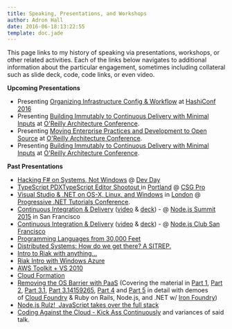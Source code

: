 ```yaml
---
title: Speaking, Presentations, and Workshops
author: Adron Hall
date: 2016-06-18:13:22:55
template: doc.jade
---
```

This page links to my history of speaking via presentations, workshops, or other related activities. Each of the links below navigates to additional information about the particular engagement, sometimes including collateral such as slide deck, code, code links, or even video.

**Upcoming Presentations**

* Presenting [Organizing Infrastructure Config & Workflow](/talks/Organizing-Infrastructure-Config-and-Workflow/) at [HashiConf 2016](https://www.hashiconf.com/)
* Presenting [Building Immutably to Continuous Delivery with Minimal Inputs](/talks/Building-Immutably-Continuous-Delivery-Minimal-Inputs-London) at [O'Reilly Architecture Conference](http://conferences.oreilly.com/software-architecture/engineering-business-eu).
* Presenting [Moving Enterprise Practices and Development to Open Source](/talks/Moving-Enterprise-Practices-and-Development-to-Open-Source) at [O'Reilly Architecture Conference](http://conferences.oreilly.com/software-architecture/engineering-business-eu).
* Presenting [Building Immutably to Continuous Delivery with Minimal Inputs](/talks/Building-Immutably-Continuous-Delivery-Minimal-Inputs-San-Francisco/) at [O'Reilly Architecture Conference](http://conferences.oreilly.com/software-architecture/engineering-business-ca).

**Past Presentations**

* [Hacking F# on Systems, Not Windows](/talks/Hacking-Fsharp-Systems-Not-Windows) @ </a><a href="http://devday.pl/" target="_blank">Dev Day</a>
* <a href="http://compositecode.wordpress.com/2015/07/26/typescript-up-in-my-webstorm-typescript-editor-shootout-typescriptpdxcopy/">TypeScript PDXTypeScript Editor Shootout </a>in <a href="https://www.google.com/maps/place/Portland,+OR/@45.5424364,-122.654422,11z/data=!3m1!4b1!4m2!3m1!1s0x54950b0b7da97427:0x1c36b9e6f6d18591" target="_blank">Portland</a> @ <a href="http://www.csgpro.com/" target="_blank">CSG Pro</a>
* <a href="http://compositecode.wordpress.com/speaking-presentations-workshops/visual-studio-net-on-os-x-linux-and-windows/">Visual Studio &amp; .NET on OS-X, Linux, and Windows</a> in <a href="https://www.google.com/maps/place/London,+UK/@51.5286416,-0.1015987,11z/data=!3m1!4b1!4m2!3m1!1s0x47d8a00baf21de75:0x52963a5addd52a99" target="_blank">London</a> @ <a href="https://skillsmatter.com/conferences/6859-progressive-dotnet-2015" target="_blank">Progressive .NET Tutorials Conference</a>.
* <a href="http://compositecode.wordpress.com/speaking-presentations-workshops/integrating-deployment-continuously/" target="_blank">Continuous Integration &amp; Delivery</a> (<a href="http://nodesummit.com/media/day-zero-node-js-continuous-integration-to-delivery/" target="_blank">video</a> &amp; <a href="https://speakerdeck.com/adron/integration-and-delivery-continuously" target="_blank">deck</a>) - @ <a href="http://nodesummit.com/" target="_blank">Node.js Summit 2015</a> in San Francisco
* <a href="http://compositecode.wordpress.com/speaking-presentations-workshops/integrating-deployment-continuously/" target="_blank">Continuous Integration &amp; Delivery</a> (<a href="https://vimeo.com/119367013" target="_blank">video</a> &amp; <a href="https://speakerdeck.com/adron/integration-and-delivery-continuously" target="_blank">deck</a>) - @ <a href="http://www.meetup.com/Node-js-Serverside-Javascripters-Club-SF/" target="_blank">Node.js Club San Francisco</a>
* <a href="http://compositecode.wordpress.com/coding-community/speaking-presentations-workshops/programming-languages-from-30000-feet/" target="_blank">Programming Languages from 30,000 Feet</a>
* <a href="http://compositecode.wordpress.com/coding-community/speaking-presentations-workshops/sitrep/">Distributed Systems: How do we get there? A SITREP.</a>
* <a href="http://compositecode.wordpress.com/coding-community/speaking-presentations-workshops/riak-intro-with-anything-ya-want/">Intro to Riak with anything...</a>
* <a href="http://compositecode.wordpress.com/coding-community/speaking-presentations-workshops/riak-windows-azure/">Riak Intro with Windows Azure</a>
* <a href="http://compositecode.wordpress.com/2011/10/25/aws-toolkit-vs-2010-awesome/">AWS Toolkit + VS 2010</a>
* <a href="http://compositecode.wordpress.com/coding-community/cloud-formation/">Cloud Formation</a>
* <a href="http://compositecode.wordpress.com/coding-community/speaking-presentations-workshops/removing-the-operating-system-barrier-with-platform-as-a-service/">Removing the OS Barrier with PaaS</a> (Covering the material in <a href="http://blog.newrelic.com/2012/01/11/removing-the-operating-system-barrier-with-platform-as-a-service-paas-a-guest-post-from-adron-hall/" target="_blank">Part 1</a>, <a href="http://blog.newrelic.com/2012/01/26/removing-the-operating-system-barrier-with-platform-as-a-service-paas-part-2-a-guest-post-from-adron-hall/" target="_blank">Part 2</a>, <a href="http://blog.newrelic.com/2012/02/08/noops-appops-devops-more-removing-the-os-barrier-with-paas-part-3/" target="_blank">Part 3.1</a>, <a href="http://blog.newrelic.com/2012/02/17/node-js-asp-net-sinatra-rails-java-the-list-goes-on-removing-the-os-barrier-with-paas-part-3-14159265/" target="_blank">Part 3.14159265</a>, <a href="http://blog.newrelic.com/2012/02/23/cloud-foundry-architecture-removing-the-os-barrier-with-paas-part-4/" target="_blank">Part 4</a> and <a href="http://blog.newrelic.com/2012/03/08/the-finale-of-removing-the-os-barrier-with-paas-part-5/" target="_blank">Part 5</a> in detail with demoes of <a href="http://www.cloudfoundry.org/" target="_blank">Cloud Foundry</a> &amp; Ruby on Rails, Node.js, and .NET w/ <a href="http://www.ironfoundry.org/" target="_blank">Iron Foundry</a>)
* <a href="http://compositecode.wordpress.com/coding-community/speaking-presentations-workshops/node-js-rulz/">Node.js Rulz!  JavaScript takes over the full stack</a>
* <a href="http://compositecode.wordpress.com/speaking-presentations-workshops/coding-against-the-cloud-kick-ass-continuously/">Coding Against the Cloud - Kick Ass Continuously</a> and variances of said talk.
